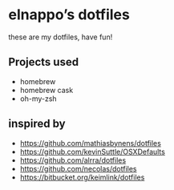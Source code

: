 # elnappo’s dotfiles
these are my dotfiles, have fun!

## Projects used
* homebrew
* homebrew cask
* oh-my-zsh

## inspired by
* https://github.com/mathiasbynens/dotfiles
* https://github.com/kevinSuttle/OSXDefaults
* https://github.com/alrra/dotfiles
* https://github.com/necolas/dotfiles
* https://bitbucket.org/keimlink/dotfiles
